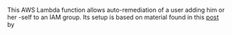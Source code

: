 This AWS Lambda function allows auto-remediation of a user adding him or her -self to an IAM group. Its setup is based on material found in this [post](https://aws.amazon.com/blogs/security/how-to-detect-and-automatically-revoke-unintended-iam-access-with-amazon-cloudwatch-events/) by 
